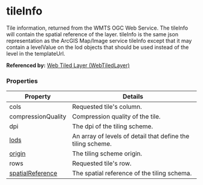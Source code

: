 # tileInfo

Tile information, returned from the WMTS OGC Web Service. The tileInfo will contain the spatial reference of the layer. tileInfo is the same json representation as the ArcGIS Map/Image service tileInfo except that it may contain a levelValue on the lod objects that should be used instead of the level in the templateUrl.

**Referenced by:** [Web Tiled Layer (WebTiledLayer)](webTiledLayer.md)

### Properties

| Property | Details
| --- | ---
| cols | Requested tile's column.
| compressionQuality | Compression quality of the tile.
| dpi | The dpi of the tiling scheme.
| [lods](lod.md) | An array of levels of detail that define the tiling scheme.
| [origin](point_geometry.md) | The tiling scheme origin.
| rows | Requested tile's row.
| [spatialReference](spatialReference.md) | The spatial reference of the tiling schema.



